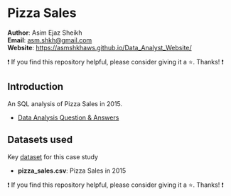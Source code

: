 # Pizza Sales

**Author**: Asim Ejaz Sheikh <br />
**Email**: asm.shkh@gmail.com <br />
**Website**: https://asmshkhaws.github.io/Data_Analyst_Website/ <br />

:exclamation: If you find this repository helpful, please consider giving it a :star:. Thanks! :exclamation:

## Introduction
An SQL analysis of Pizza Sales in 2015.

* [Data Analysis Question & Answers](./questions_and_answers.md)

## Datasets used
Key [dataset](Dataset) for this case study
- <strong>pizza_sales.csv</strong>: Pizza Sales in 2015


:exclamation: If you find this repository helpful, please consider giving it a :star:. Thanks! :exclamation:
